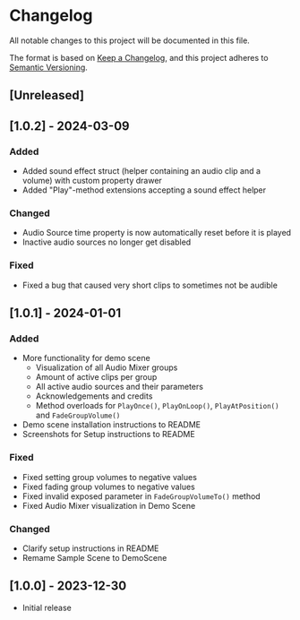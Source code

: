 # Changelog

All notable changes to this project will be documented in this file.

The format is based on [Keep a Changelog](https://keepachangelog.com/en/1.0.0/),
and this project adheres to [Semantic Versioning](https://semver.org/spec/v2.0.0.html).

## [Unreleased]

## [1.0.2] - 2024-03-09

### Added
- Added sound effect struct (helper containing an audio clip and a volume) with custom property drawer
- Added "Play"-method extensions accepting a sound effect helper

### Changed
- Audio Source time property is now automatically reset before it is played
- Inactive audio sources no longer get disabled

### Fixed
- Fixed a bug that caused very short clips to sometimes not be audible

## [1.0.1] - 2024-01-01

### Added
- More functionality for demo scene
    - Visualization of all Audio Mixer groups
    - Amount of active clips per group
    - All active audio sources and their parameters
    - Acknowledgements and credits
    - Method overloads for `PlayOnce()`, `PlayOnLoop()`, `PlayAtPosition()` and `FadeGroupVolume()`
- Demo scene installation instructions to README
- Screenshots for Setup instructions to README

### Fixed
- Fixed setting group volumes to negative values
- Fixed fading group volumes to negative values
- Fixed invalid exposed parameter in `FadeGroupVolumeTo()` method
- Fixed Audio Mixer visualization in Demo Scene

### Changed
- Clarify setup instructions in README
- Remame Sample Scene to DemoScene

## [1.0.0] - 2023-12-30

- Initial release